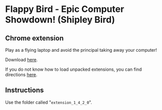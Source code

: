 # Flappy Bird - Epic Computer Showdown! (Shipley Bird)
## Chrome extension
Play as a flying laptop and avoid the principal taking away your computer!

Download [here](https://github.com/aarikpokras/ShipleyBird/archive/refs/heads/app.zip).

If you do not know how to load unpacked extensions, you can find directions [here](https://webkul.com/blog/how-to-install-the-unpacked-extension-in-chrome/).

## Instructions
Use the folder called "`extension_1_4_2_0`".
